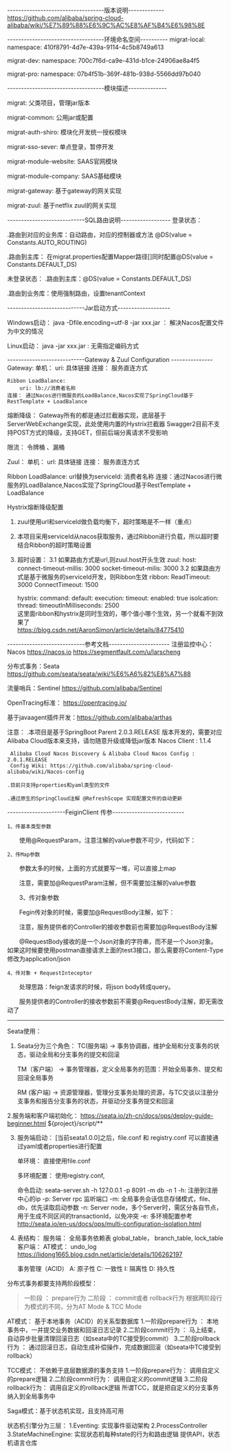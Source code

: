 -----------------------------------版本说明-------------
https://github.com/alibaba/spring-cloud-alibaba/wiki/%E7%89%88%E6%9C%AC%E8%AF%B4%E6%98%8E

-----------------------------------环境命名空间----------
migrat-local:
	namespace: 410f8791-4d7e-439a-9114-4c5b8749a613
	
migrat-dev:
	namespace: 700c7f6d-ca9e-431d-b1ce-24906ae8a4f5

migrat-pro:
	namespace: 07b4f51b-369f-481b-938d-5566dd97b040	

-----------------------------------模块描述--------------

migrat: 父类项目，管理jar版本

migrat-common: 公用jar或配置

migrat-auth-shiro: 模块化开发统一授权模块

migrat-sso-sever: 单点登录，暂停开发

migrat-module-website: SAAS官网模块

migrat-module-company: SAAS基础模块

migrat-gateway: 基于gateway的网关实现

migrat-zuul: 基于netflix zuul的网关实现

----------------------------SQL路由说明------------------
登录状态：
 
 .路由到对应的业务库：自动路由，对应的控制器或方法 @DS(value = Constants.AUTO_ROUTING)
 
 .路由到主库： 在migrat.properties配置Mapper路径[]同时配置@DS(value = Constants.DEFAULT_DS)
 
未登录状态：
  .路由到主库：@DS(value = Constants.DEFAULT_DS)
  
  .路由到业务库：使用强制路由，设置tenantContext

----------------------------Jar启动方式-------------------

Windows启动：
java -Dfile.encoding=utf-8 -jar  xxx.jar ： 解决Nacos配置文件为中文的情况

Linux启动： java -jar xxx.jar : 无需指定编码方式

   
----------------------------Gateway & Zuul Configuration ---------------
Gateway:
	单机：
		uri: 具体链接
	连接： 服务直连方式
		
	Ribbon LoadBalance:	
		uri: lb://消费者名称
	连接： 通过Nacos进行微服务的LoadBalance,Nacos实现了SpringCloud基于RestTemplate + LoadBalance 	
	
熔断降级： Gateway所有的都是通过拦截器实现，底层基于ServerWebExchange实现，此处使用内置的Hystrix拦截器
		   Swagger2目前不支持POST方式的降级，支持GET，但前后端分离请求不受影响

限流： 令牌桶 、漏桶		   
		
Zuul：
   单机：
   	  url: 具体链接
   连接： 服务直连方式
   
   Ribbon LoadBalance:
   	  url替换为serviceId: 消费者名称
   连接：通过Nacos进行微服务的LoadBalance,Nacos实现了SpringCloud基于RestTemplate + LoadBalance	  	  
 
   Hystrix熔断降级配置
   1. zuul使用url和serviceId做负载均衡下，超时策略是不一样（重点）
   
   2. 本项目采用serviceId从nacos获取服务，通过Ribbon进行负载，所以超时要结合Ribbon的超时策略设置
   
   3. 超时设置：
   	  3.1 如果路由方式是url,则zuul.host开头生效
   	  	zuul:
   	  	  host:
   	  	  	connect-timeout-millis: 3000
   	  	  	socket-timeout-milis: 3000
   	  3.2 如果路由方式是基于微服务的serviceId开发，则Ribbon生效
   	  	ribbon:
   	  		ReadTimeout: 3000
   	  		ConnectTimeout: 1500
   	  	
   	  	hystrix:
   	  		command:
   	  			default:
   	  				execution:
   	  					timeout:
   	  						enabled: true
   	  					isolcation:
   	  						thread:
   	  							timeoutInMilliseconds: 2500		
   	    这里面ribbon和hystrix是同时生效的，哪个值小哪个生效，另一个就看不到效果了  	
   		https://blog.csdn.net/AaronSimon/article/details/84775410
   
----------------------------参考文档----------------------
注册监控中心：Nacos
https://nacos.io
https://segmentfault.com/u/larscheng

分布式事务：Seata
https://github.com/seata/seata/wiki/%E6%A6%82%E8%A7%88

流量哨兵：Sentinel
https://github.com/alibaba/Sentinel

OpenTracing标准： 
https://opentracing.io/

基于javaagent插件开发：https://github.com/alibaba/arthas

注意：
    .本项目是基于SpringBoot Parent 2.0.3.RELEASE 版本开发的，需要对应Alibaba Cloud版本来支持，请勿随意升级或降低jar版本
     Nacos Client : 1.1.4
    
     Alibaba Cloud Nacos Discovery & Alibaba Cloud Nacos Config : 2.0.1.RELEASE
	 Config Wiki: https://github.com/alibaba/spring-cloud-alibaba/wiki/Nacos-config
	 
	.目前只支持properties和yaml类型的文件
	
	.通过原生的SpringCloud注解 @RefreshScope 实现配置文件的自动更新
	
---------------------FeiginClient 传参--------------------------

	1、传基本类型参数

　　使用@RequestParam，注意注解的value参数不可少，代码如下：

	2、传Map参数

　　参数太多的时候，上面的方式就要写一堆，可以直接上map

　　注意，需要加@RequestParam注解，但不需要加注解的value参数

　　3、传对象参数

　　Fegin传对象的时候，需要加@RequestBody注解，如下：

　　注意，服务提供者的Controller的接收参数前也需要加@RequestBody注解

　　@RequestBody接收的是一个Json对象的字符串，而不是一个Json对象。 如果这时候要使用postman直接请求上面的test3接口，那么需要将Content-Type修改为application/json
	
	4、传对象 + RequestInteceptor

　　处理思路：feign发请求的时候，将json body转成query。

　　服务提供者的Controller的接收参数前不需要@RequestBody注解，即无需改动了 
	
------------------------------------------------------------------------

Seata使用：

1. Seata分为三个角色： 
	TC(服务端)   -> 事务协调器，维护全局和分支事务的状态，驱动全局和分支事务的提交和回滚
	
	TM（客户端） -> 事务管理器，定义全局事务的范围：开始全局事务、提交和回滚全局事务
	
	RM (客户端)  -> 资源管理器，管理分支事务处理的资源，与TC交谈以注册分支事务和报告分支事务的状态，并驱动分支事务提交和回滚

2.服务端和客户端初始化： https://seata.io/zh-cn/docs/ops/deploy-guide-beginner.html
  ${project}/script/**

3. 服务端启动：
   [当前seata1.0.0]之后，file.conf 和 registry.conf 可以直接通过yaml或者properties进行配置
   
   单环境： 直接使用file.conf
   
   多环境配置： 使用registry.conf,
   
   命令启动: seata-server.sh -h 127.0.0.1 -p 8091 -m db -n 1
    -h: 注册到注册中心的ip
    -p: Server rpc 监听端口
    -m: 全局事务会话信息存储模式，file、db，优先读取启动参数
    -n: Server node，多个Server时，需区分各自节点，用于生成不同区间的transactionId，以免冲突
    -e: 多环境配置参考 http://seata.io/en-us/docs/ops/multi-configuration-isolation.html
    
4. 表结构：
   服务端： 全局事务依赖表 global_table， branch_table, lock_table
   客户端：
   AT模式： undo_log
   https://lidong1665.blog.csdn.net/article/details/106262197
   
   事务管理（ACID）
   A: 原子性
   C: 一致性
   I: 隔离性
   D: 持久性

分布式事务都要支持两阶段模型：
> 一阶段 ： prepare行为
> 二阶段 ： commit或者 rollback行为
根据两阶段行为模式的不同，分为AT Mode & TCC Mode
  
AT模式： 基于本地事务（ACID）的关系型数据库
1.一阶段prepare行为 ： 本地事务中，一并提交业务数据和回滚日志记录
2.二阶段commit行为 ： 马上结束，自动异步批量清理回滚日志（如seata中的TC接受到commit）
3.二阶段rollback行为 ： 通过回滚日志，自动生成补偿操作，完成数据回滚（如seata中TC接受到rollback）

TCC模式： 不依赖于底层数据源的事务支持
1.一阶段prepare行为： 调用自定义的prepare逻辑
2.二阶段commit行为： 调用自定义的commit逻辑
3.二阶段rollback行为： 调用自定义的rollback逻辑
所谓TCC，就是把自定义的分支事务纳入到全局事务中
   
   
Saga模式：基于状态机实现，且支持高可用

状态机引擎分为三层：
1.Eventing: 实现事件驱动架构
2.ProcessController
3.StateMachineEngine:
  实现状态机每种state的行为和路由逻辑
  提供API，状态机语言仓库
